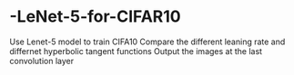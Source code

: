 # -LeNet-5-for-CIFAR10
Use Lenet-5 model to train CIFA10
Compare the different leaning rate and differnet hyperbolic tangent functions
Output the images at the last convolution layer 
